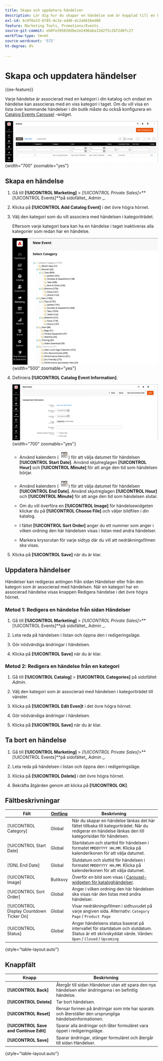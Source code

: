 ```yaml
---
title: Skapa och uppdatera händelser
description: Lär dig hur du skapar en händelse som är kopplad till en kategori i din katalog.
exl-id: 6c9f6a33-6785-4c3a-add6-dc2a6b16ed88
feature: Marketing Tools, Promotions/Events
source-git-commit: eb0fe395020dbe2e2496aba13d2f5c2bf2d0fc27
workflow-type: tm+mt
source-wordcount: '572'
ht-degree: 0%

---
```


# Skapa och uppdatera händelser

{{ee-feature}}

Varje händelse är associerad med en kategori i din katalog och endast en händelse kan associeras med en viss kategori i taget. Om du vill visa en lista över kommande händelser i din butik måste du också konfigurera en [Catalog Events Carousel](../content-design/widget-event-carousel.md) -widget.

![Händelselista](./assets/category-events.png){width="700" zoomable="yes"}

## Skapa en händelse

1. Gå till **[!UICONTROL Marketing]** > _[!UICONTROL Private Sales]_>**[!UICONTROL Events]**på sidofältet_ Admin _.

1. Klicka på **[!UICONTROL Add Catalog Event]** i det övre högra hörnet.

1. Välj den kategori som du vill associera med händelsen i kategoriträdet.

   Eftersom varje kategori bara kan ha en händelse i taget inaktiveras alla kategorier som redan har en händelse.

   ![Ny händelse - kategoriträd](./assets/catalog-events-category-tree.png){width="500" zoomable="yes"}

1. Definiera **[!UICONTROL Catalog Event Information]**:

   ![Kataloghändelseinformation](./assets/catalog-event-information.png){width="700" zoomable="yes"}

   - Använd kalendern (![kalenderikon](../assets/icon-calendar.png)) för att välja datumet för händelsen **[!UICONTROL Start Date]**. Använd skjutreglagen **[!UICONTROL Hour]** och **[!UICONTROL Minute]** för att ange den tid som händelsen börjar.

   - Använd kalendern (![kalenderikon](../assets/icon-calendar.png)) för att välja datumet för händelsen **[!UICONTROL End Date]**. Använd skjutreglagen **[!UICONTROL Hour]** och **[!UICONTROL Minute]** för att ange den tid som händelsen slutar.

   - Om du vill överföra en **[!UICONTROL Image]** för händelsewidgeten klickar du på **[!UICONTROL Choose File]** och väljer bildfilen i din katalog.

   - I fältet **[!UICONTROL Sort Order]** anger du ett nummer som anger i vilken ordning den här händelsen visas i listan med andra händelser.

   - Markera kryssrutan för varje sidtyp där du vill att nedräkningsfilmen ska visas.

1. Klicka på **[!UICONTROL Save]** när du är klar.

## Uppdatera händelser

Händelser kan redigeras antingen från sidan Händelser eller från den kategori som är associerad med händelsen. När en kategori har en associerad händelse visas knappen Redigera händelse i det övre högra hörnet.

### Metod 1: Redigera en händelse från sidan Händelser

1. Gå till **[!UICONTROL Marketing]** > _[!UICONTROL Private Sales]_>**[!UICONTROL Events]**på sidofältet_ Admin _.

1. Leta reda på händelsen i listan och öppna den i redigeringsläge.

1. Gör nödvändiga ändringar i händelsen.

1. Klicka på **[!UICONTROL Save]** när du är klar.

### Metod 2: Redigera en händelse från en kategori

1. Gå till **[!UICONTROL Catalog]** > **[!UICONTROL Categories]** på sidofältet _Admin_.

1. Välj den kategori som är associerad med händelsen i kategoriträdet till vänster.

1. Klicka på **[!UICONTROL Edit Even]t** i det övre högra hörnet.

1. Gör nödvändiga ändringar i händelsen.

1. Klicka på **[!UICONTROL Save]** när du är klar.

## Ta bort en händelse

1. Gå till **[!UICONTROL Marketing]** > _[!UICONTROL Private Sales]_>**[!UICONTROL Events]**på sidofältet_ Admin _.

1. Leta reda på händelsen i listan och öppna den i redigeringsläge.

1. Klicka på **[!UICONTROL Delete]** i det övre högra hörnet.

1. Bekräfta åtgärden genom att klicka på **[!UICONTROL OK]**.

## Fältbeskrivningar

| Fält | [Omfång](../getting-started/websites-stores-views.md#scope-settings) | Beskrivning |
|--- |--- |--- |
| [!UICONTROL Category] | Global | När du skapar en händelse länkas det här fältet tillbaka till kategoriträdet. När du redigerar en händelse länkas den till kategorisidan för händelsen. |
| [!UICONTROL Start Date] | Global | Startdatum och starttid för händelsen i formatet `MMDDYYYY HH;MM`. Klicka på kalenderikonen för att välja datumet. |
| [!DNL End Date] | Global | Slutdatum och sluttid för händelsen i formatet `MMDDYYYY HH;MM`. Klicka på kalenderikonen för att välja datumet. |
| [!UICONTROL Image] | Butiksvy | Överför en bild som visas i [Carousel-widgeten för kataloghändelser](../content-design/widget-event-carousel.md). |
| [!UICONTROL Sort Order] | Global | Anger i vilken ordning den här händelsen ska visas när den listas med andra händelser. |
| [!UICONTROL Display Countdown Ticker On] | Global | Visar nedräkningsfilmen i sidhuvudet på varje angiven sida. Alternativ: `Category Page` / `Product Page` |
| [!UICONTROL Status] | Global | Anger händelsens status baserat på intervallet för startdatum och slutdatum. Status är ett skrivskyddat värde. Värden: `Open` / `Closed` / `Upcoming` |

{style="table-layout:auto"}

## Knappfält

| Knapp | Beskrivning |
|--- |--- |
| **[!UICONTROL Back]** | Återgår till sidan Händelser utan att spara den nya händelsen eller ändringarna i en befintlig händelse. |
| **[!UICONTROL Delete]** | Tar bort händelsen. |
| **[!UICONTROL Reset]** | Rensar formen på ändringar som inte har sparats och återställer den ursprungliga händelseinformationen. |
| **[!UICONTROL Save and Continue Edit]** | Sparar alla ändringar och låter formuläret vara öppet i redigeringsläge. |
| **[!UICONTROL Save]** | Sparar ändringar, stänger formuläret och återgår till sidan Händelser. |

{style="table-layout:auto"}
